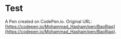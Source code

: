# Test

A Pen created on CodePen.io. Original URL: [https://codepen.io/Mohammad_Hasham/pen/BaoRjaq](https://codepen.io/Mohammad_Hasham/pen/BaoRjaq).


